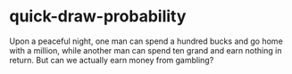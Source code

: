 # quick-draw-probability
Upon a peaceful night, one man can spend a hundred bucks and go home with a million, while another man can spend ten grand and earn nothing in return. But can we actually earn money from gambling?
